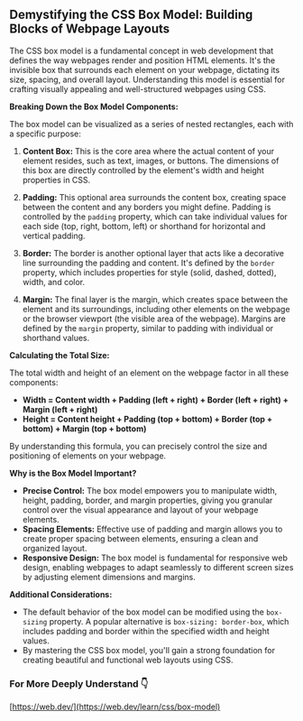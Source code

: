 ## Demystifying the CSS Box Model: Building Blocks of Webpage Layouts

The CSS box model is a fundamental concept in web development that defines the way webpages render and position HTML elements. It's the invisible box that surrounds each element on your webpage, dictating its size, spacing, and overall layout. Understanding this model is essential for crafting visually appealing and well-structured webpages using CSS.

**Breaking Down the Box Model Components:**

The box model can be visualized as a series of nested rectangles, each with a specific purpose:

1. **Content Box:** This is the core area where the actual content of your element resides, such as text, images, or buttons. The dimensions of this box are directly controlled by the element's width and height properties in CSS.

2. **Padding:**  This optional area surrounds the content box, creating space between the content and any borders you might define. Padding is controlled by the `padding` property, which can take individual values for each side (top, right, bottom, left) or shorthand for horizontal and vertical padding.

3. **Border:**  The border is another optional layer that acts like a decorative line surrounding the padding and content. It's defined by the `border` property, which includes properties for style (solid, dashed, dotted), width, and color.

4. **Margin:**  The final layer is the margin, which creates space between the element and its surroundings, including other elements on the webpage or the browser viewport (the visible area of the webpage). Margins are defined by the `margin` property, similar to padding with individual or shorthand values.

**Calculating the Total Size:**

The total width and height of an element on the webpage factor in all these components:

* **Width = Content width + Padding (left + right) + Border (left + right) + Margin (left + right)**
* **Height = Content height + Padding (top + bottom) + Border (top + bottom) + Margin (top + bottom)**

By understanding this formula, you can precisely control the size and positioning of elements on your webpage.

**Why is the Box Model Important?**

* **Precise Control:** The box model empowers you to manipulate width, height, padding, border, and margin properties, giving you granular control over the visual appearance and layout of your webpage elements.
* **Spacing Elements:**  Effective use of padding and margin allows you to create proper spacing between elements, ensuring a clean and organized layout.
* **Responsive Design:**  The box model is fundamental for responsive web design, enabling webpages to adapt seamlessly to different screen sizes by adjusting element dimensions and margins.

**Additional Considerations:**

* The default behavior of the box model can be modified using the `box-sizing` property. A popular alternative is `box-sizing: border-box`, which includes padding and border within the specified width and height values.
* By mastering the CSS box model, you'll gain a strong foundation for creating beautiful and functional web layouts using CSS.

### For More Deeply Understand 👇
[https://web.dev/](https://web.dev/learn/css/box-model)